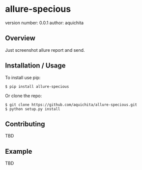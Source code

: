 allure-specious
===============================

version number: 0.0.1
author: aquichita

Overview
--------

Just screenshot allure report and send.

Installation / Usage
--------------------

To install use pip:

    $ pip install allure-specious


Or clone the repo:

    $ git clone https://github.com/aquichita/allure-specious.git
    $ python setup.py install
    
Contributing
------------

TBD

Example
-------

TBD